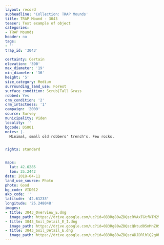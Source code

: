 ```yaml
---
layout: record
subheadline: 'Collection: TRAP Mounds'
title: TRAP Mound - 3043
teaser: Test example of object
categories:
- TRAP Mounds
header: no
tags:
- ''
trap_id: '3043'

certainty: Certain
elevation: '390'
max_diameter: '19'
min_diameter: '16'
height: '5'
size_category: Medium
surrounding_land_use: Forest
surface_condition: Scrub|Tall Grass
robbed: Yes
crm_condition: '2'
crm_intactness: '1'
campaign: '2009'
source: Survey
municipality: Viden
locality: ''
bgcode: DS001
notes: |-
  Minimal, small old robbers' trench's. Few rocks.


rights: standard


maps:
  lat: 42.6285
  lon: 25.2442
date: 2018-04-11
land_use_source: Photo
photo: Good
bg_code: VID012
akb_code: ''
latitude: '42.61233'
longitude: '25.248048'
images:
- title: 3043_Overview_E.dng
  image_path: https://drive.google.com/uc?id=0B3Rg88wZDQscRVAxTGtfNTM2Vkk
- title: 3043_Soil_Detail_E_I.dng
  image_path: https://drive.google.com/uc?id=0B3Rg88wZDQscQktud05nMnZ0SkE
- title: 3043_Soil_Detail_E.dng
  image_path: https://drive.google.com/uc?id=0B3Rg88wZDQscWDJDRlhlQ2g0M2c
---
```


